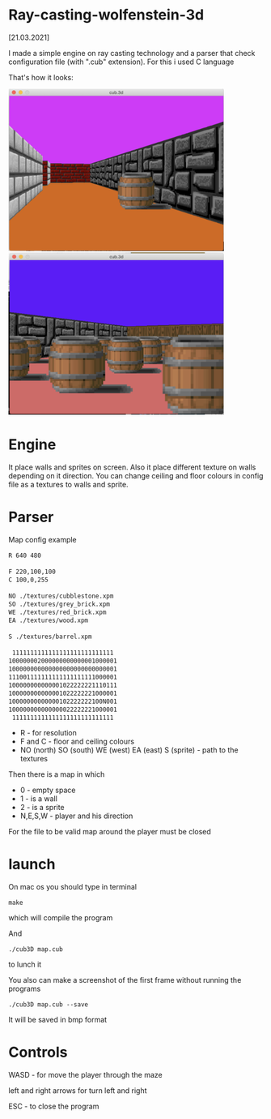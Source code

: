 # Ray-casting-wolfenstein-3d
[21.03.2021]

I made a simple engine on ray casting technology and a parser that check configuration file (with ".cub" extension). For this i used C language

That's how it looks:

<img src="/img/img1.png" width="426" height="320">
<img src="/img/img2.png" width="426" height="320">

# Engine

It place walls and sprites on screen. Also it place different texture on walls depending on it direction. You can change ceiling and floor colours in config file as a textures to walls and sprite.

# Parser
 
Map config example 

```
R 640 480

F 220,100,100
C 100,0,255

NO ./textures/cubblestone.xpm
SO ./textures/grey_brick.xpm
WE ./textures/red_brick.xpm
EA ./textures/wood.xpm

S ./textures/barrel.xpm

 1111111111111111111111111111
100000002000000000000001000001
100000000000000000000000000001
111001111111111111111111000001
100000000000001022222221110111
100000000000001022222221000001
10000000000000102222222100N001
100000000000000022222221000001
 1111111111111111111111111111
```

- R  - for resolution
- F and C - floor and ceiling colours
- NO (north) SO (south) WE (west) EA (east) S (sprite) - path to the textures

Then there is a map in which

- 0 - empty space
- 1 - is a wall
- 2 - is a sprite
- N,E,S,W - player and his direction


For the file to be valid map around the player must be closed

# launch

On mac os you should type in terminal
```
make
```
which will compile the program

And
```
./cub3D map.cub
```
to lunch it

You also can make a screenshot of the first frame without running the programs

```
./cub3D map.cub --save
```

It will be saved in bmp format
# Controls

WASD - for move the player through the maze

left and right arrows for turn left and right 

ESC - to close the program
